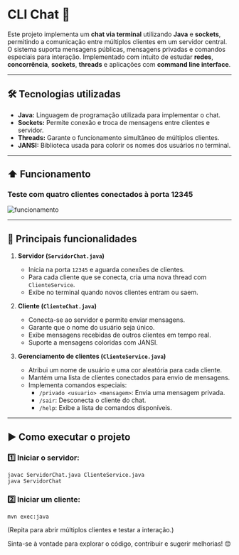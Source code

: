 # CLI Chat 💬

Este projeto implementa um **chat via terminal** utilizando **Java** e **sockets**, permitindo a comunicação entre múltiplos clientes em um servidor central. O sistema suporta mensagens públicas, mensagens privadas e comandos especiais para interação. Implementado com intuito de estudar **redes**, **concorrência**, **sockets**, **threads** e aplicações com **command line interface**.

---

## 🛠️ Tecnologias utilizadas

- **Java:** Linguagem de programação utilizada para implementar o chat.
- **Sockets:** Permite conexão e troca de mensagens entre clientes e servidor.
- **Threads:** Garante o funcionamento simultâneo de múltiplos clientes.
- **JANSI:** Biblioteca usada para colorir os nomes dos usuários no terminal.

---

## ⬆️ Funcionamento

### Teste com quatro clientes conectados à porta 12345
  ![funcionamento](https://github.com/user-attachments/assets/12077d04-0009-4019-9cda-db574fb8f2f7)

---

## 🚀 Principais funcionalidades

1. **Servidor (`ServidorChat.java`)**
   - Inicia na porta `12345` e aguarda conexões de clientes.
   - Para cada cliente que se conecta, cria uma nova thread com `ClienteService`.
   - Exibe no terminal quando novos clientes entram ou saem.

2. **Cliente (`ClienteChat.java`)**
   - Conecta-se ao servidor e permite enviar mensagens.
   - Garante que o nome do usuário seja único.
   - Exibe mensagens recebidas de outros clientes em tempo real.
   - Suporte a mensagens coloridas com JANSI.

3. **Gerenciamento de clientes (`ClienteService.java`)**
   - Atribui um nome de usuário e uma cor aleatória para cada cliente.
   - Mantém uma lista de clientes conectados para envio de mensagens.
   - Implementa comandos especiais:
     - `/privado <usuario> <mensagem>`: Envia uma mensagem privada.
     - `/sair`: Desconecta o cliente do chat.
     - `/help`: Exibe a lista de comandos disponíveis.

---

## ▶️ Como executar o projeto

### 1️⃣ Iniciar o servidor:
```
javac ServidorChat.java ClienteService.java
java ServidorChat
```

### 2️⃣ Iniciar um cliente:
```
mvn exec:java
```
(Repita para abrir múltiplos clientes e testar a interação.)

Sinta-se à vontade para explorar o código, contribuir e sugerir melhorias! 😊
